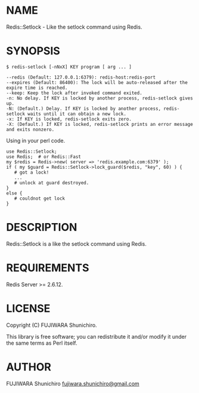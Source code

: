 # NAME

Redis::Setlock - Like the setlock command using Redis.

# SYNOPSIS

    $ redis-setlock [-nNxX] KEY program [ arg ... ]

    --redis (Default: 127.0.0.1:6379): redis-host:redis-port
    --expires (Default: 86400): The lock will be auto-released after the expire time is reached.
    --keep: Keep the lock after invoked command exited.
    -n: No delay. If KEY is locked by another process, redis-setlock gives up.
    -N: (Default.) Delay. If KEY is locked by another process, redis-setlock waits until it can obtain a new lock.
    -x: If KEY is locked, redis-setlock exits zero.
    -X: (Default.) If KEY is locked, redis-setlock prints an error message and exits nonzero.

Using in your perl code.

    use Redis::Setlock;
    use Redis;  # or Redis::Fast
    my $redis = Redis->new( server => 'redis.example.com:6379' );
    if ( my $guard = Redis::Setlock->lock_guard($redis, "key", 60) ) {
       # got a lock!
       ...
       # unlock at guard destroyed.
    }
    else {
       # couldnot get lock
    }

# DESCRIPTION

Redis::Setlock is a like the setlock command using Redis.

# REQUIREMENTS

Redis Server >= 2.6.12.

# LICENSE

Copyright (C) FUJIWARA Shunichiro.

This library is free software; you can redistribute it and/or modify
it under the same terms as Perl itself.

# AUTHOR

FUJIWARA Shunichiro <fujiwara.shunichiro@gmail.com>
